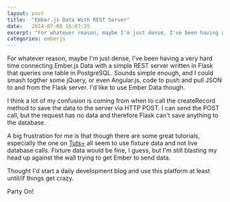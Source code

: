 ```yaml
---
layout: post
title:  "Ember.js Data With REST Server"
date:   2014-07-08 16:07:25
excerpt: "For whatever reason, maybe I'm just dense, I've been having a very hard time connecting Ember.js Data with a simple REST server written in Flask that queries one table in PostgreSQL."
categories: emberjs
---
```

 

<p>For whatever reason, maybe I'm just dense, I've been having a very hard time connecting Ember.js Data with a simple REST server written in Flask that queries one table in PostgreSQL.  Sounds simple enough, and I could smash togther some jQuery, or even Angular.js, code to push and pull JSON to and from the Flask server.  I'd like to use Ember Data though.</p>

<p>I think a lot of my confusion is coming from when to call the createRecord method to save the data to the server via HTTP POST.  I can send the POST call, but the request has no data and therefore Flask can't save anything to the database.  </p>

<p>A big frustration for me is that though there are some great tutorials, especially the one on <a href="http://courses.tutsplus.com/courses/lets-learn-ember" rel="nofollow">Tuts+</a> all seem to use fixture data and not live database calls.  Fixture data would be fine, I guess, but I'm still blasting my head up against the wall trying to get Ember to send data.</p>

<p>Thought I'd start a daily development blog and use this platform at least until/if things get crazy.</p>

<p>Party On!</p>
 
